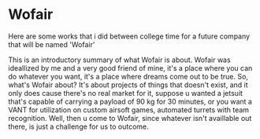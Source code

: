 # Wofair
Here are some works that i did between college time for a future company that will be named 'Wofair'

This is an introductory summary of what Wofair is about.
Wofair was ideallized by me and a very good friend of mine, it's a place where you can do whatever you want, it's a place where dreams come out to be true.
So, what's Wofair about?
It's about projects of things that doesn't exist, and it only does cause there's no real market for it, suppose u wanted a jetsuit that's capable of carrying a payload of 90 kg for 30 minutes, or you want a VANT for utilization on custom airsoft games, automated turrets with team recognition. Well, then u come to Wofair, since whatever isn't availlable out there, is just a challenge for us to outcome.
